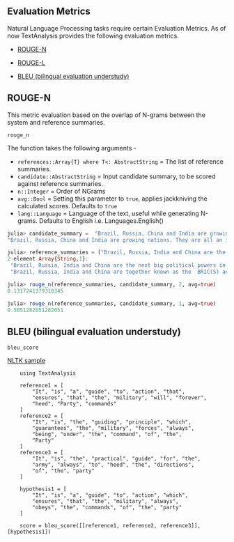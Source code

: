 ## Evaluation Metrics

Natural Language Processing tasks require certain Evaluation Metrics.
As of now TextAnalysis provides the following evaluation metrics.

* [ROUGE-N](https://en.wikipedia.org/wiki/ROUGE_(metric))
* [ROUGE-L](https://en.wikipedia.org/wiki/ROUGE_(metric))

* [BLEU (bilingual evaluation understudy)](https://en.wikipedia.org/wiki/BLEU)

## ROUGE-N
This metric evaluation based on the overlap of N-grams
between the system and reference summaries.

```@docs
rouge_n
```

The function takes the following arguments -

* `references::Array{T} where T<: AbstractString` = The list of reference summaries.
* `candidate::AbstractString` = Input candidate summary, to be scored against reference summaries.
* `n::Integer` = Order of NGrams
* `avg::Bool` = Setting this parameter to `true`, applies jackkniving the calculated scores. Defaults to `true`
* `lang::Language` = Language of the text, useful while generating N-grams. Defaults to English i.e. Languages.English()

```julia
julia> candidate_summary =  "Brazil, Russia, China and India are growing nations. They are all an important part of BRIC as well as regular part of G20 summits."
"Brazil, Russia, China and India are growing nations. They are all an important part of BRIC as well as regular part of G20 summits."

julia> reference_summaries = ["Brazil, Russia, India and China are the next big political powers in the global economy. Together referred to as BRIC(S) along with South Korea.", "Brazil, Russia, India and China are together known as the  BRIC(S) and have been invited to the G20 summit."]
2-element Array{String,1}:
 "Brazil, Russia, India and China are the next big political powers in the global economy. Together referred to as BRIC(S) along with South Korea."
 "Brazil, Russia, India and China are together known as the  BRIC(S) and have been invited to the G20 summit."                                    

julia> rouge_n(reference_summaries, candidate_summary, 2, avg=true)
0.1317241379310345

julia> rouge_n(reference_summaries, candidate_summary, 1, avg=true)
0.5051282051282051
```

## BLEU (bilingual evaluation understudy)

```@docs
bleu_score
```

[NLTK sample](https://www.nltk.org/api/nltk.translate.bleu_score.html)
```@example
    using TextAnalysis

    reference1 = [
        "It", "is", "a", "guide", "to", "action", "that",
        "ensures", "that", "the", "military", "will", "forever",
        "heed", "Party", "commands"
    ]
    reference2 = [
        "It", "is", "the", "guiding", "principle", "which",
        "guarantees", "the", "military", "forces", "always",
        "being", "under", "the", "command", "of", "the",
        "Party"
    ]
    reference3 = [
        "It", "is", "the", "practical", "guide", "for", "the",
        "army", "always", "to", "heed", "the", "directions",
        "of", "the", "party"
    ]

    hypothesis1 = [
        "It", "is", "a", "guide", "to", "action", "which",
        "ensures", "that", "the", "military", "always",
        "obeys", "the", "commands", "of", "the", "party"
    ]

    score = bleu_score([[reference1, reference2, reference3]], [hypothesis1])
```
